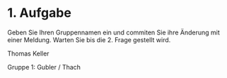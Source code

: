 # 1. Aufgabe
Geben Sie Ihren Gruppennamen ein und commiten Sie ihre Änderung mit einer Meldung. Warten Sie bis die 2. Frage gestellt wird.

Thomas Keller

Gruppe 1: Gubler / Thach